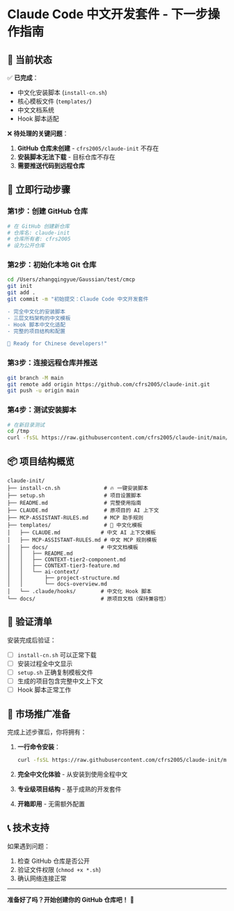 # Claude Code 中文开发套件 - 下一步操作指南

## 🚨 当前状态

✅ **已完成**：
- 中文化安装脚本 (`install-cn.sh`)
- 核心模板文件 (`templates/`)
- 中文文档系统
- Hook 脚本适配

❌ **待处理的关键问题**：
1. **GitHub 仓库未创建** - `cfrs2005/claude-init` 不存在
2. **安装脚本无法下载** - 目标仓库不存在
3. **需要推送代码到远程仓库**

## 🚀 立即行动步骤

### 第1步：创建 GitHub 仓库

```bash
# 在 GitHub 创建新仓库
# 仓库名: claude-init
# 仓库所有者: cfrs2005
# 设为公开仓库
```

### 第2步：初始化本地 Git 仓库

```bash
cd /Users/zhangqingyue/Gaussian/test/cmcp
git init
git add .
git commit -m "初始提交：Claude Code 中文开发套件

- 完全中文化的安装脚本
- 三层文档架构的中文模板
- Hook 脚本中文化适配
- 完整的项目结构和配置

🚀 Ready for Chinese developers!"
```

### 第3步：连接远程仓库并推送

```bash
git branch -M main
git remote add origin https://github.com/cfrs2005/claude-init.git
git push -u origin main
```

### 第4步：测试安装脚本

```bash
# 在新目录测试
cd /tmp
curl -fsSL https://raw.githubusercontent.com/cfrs2005/claude-init/main/install-cn.sh | bash
```

## 📦 项目结构概览

```
claude-init/
├── install-cn.sh              # 🔥 一键安装脚本
├── setup.sh                   # 项目设置脚本
├── README.md                  # 完整使用指南
├── CLAUDE.md                  # 原项目的 AI 上下文
├── MCP-ASSISTANT-RULES.md     # MCP 助手规则
├── templates/                 # 🎯 中文化模板
│   ├── CLAUDE.md             # 中文 AI 上下文模板
│   ├── MCP-ASSISTANT-RULES.md # 中文 MCP 规则模板
│   ├── docs/                 # 中文文档模板
│   │   ├── README.md
│   │   ├── CONTEXT-tier2-component.md
│   │   ├── CONTEXT-tier3-feature.md
│   │   └── ai-context/
│   │       ├── project-structure.md
│   │       └── docs-overview.md
│   └── .claude/hooks/        # 中文化 Hook 脚本
└── docs/                     # 原项目文档（保持兼容性）
```

## 🎯 验证清单

安装完成后验证：

- [ ] `install-cn.sh` 可以正常下载
- [ ] 安装过程全中文显示
- [ ] `setup.sh` 正确复制模板文件
- [ ] 生成的项目包含完整中文上下文
- [ ] Hook 脚本正常工作

## 🚀 市场推广准备

完成上述步骤后，你将拥有：

1. **一行命令安装**：
   ```bash
   curl -fsSL https://raw.githubusercontent.com/cfrs2005/claude-init/main/install-cn.sh | bash
   ```

2. **完全中文化体验** - 从安装到使用全程中文

3. **专业级项目结构** - 基于成熟的开发套件

4. **开箱即用** - 无需额外配置

## 📞 技术支持

如果遇到问题：
1. 检查 GitHub 仓库是否公开
2. 验证文件权限 (`chmod +x *.sh`)
3. 确认网络连接正常

---

**准备好了吗？开始创建你的 GitHub 仓库吧！** 🚀